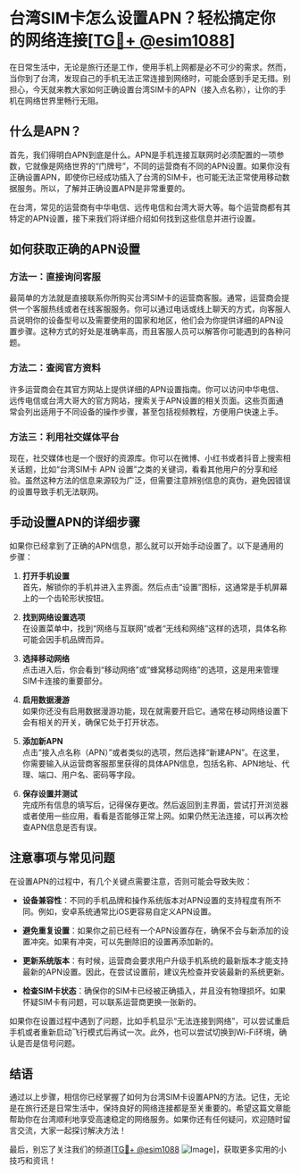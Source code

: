 # 台湾SIM卡怎么设置APN？轻松搞定你的网络连接[[TG💪+ @esim1088](https://t.me/s/esim1088)]

在日常生活中，无论是旅行还是工作，使用手机上网都是必不可少的需求。然而，当你到了台湾，发现自己的手机无法正常连接到网络时，可能会感到手足无措。别担心，今天就来教大家如何正确设置台湾SIM卡的APN（接入点名称），让你的手机在网络世界里畅行无阻。

## 什么是APN？

首先，我们得明白APN到底是什么。APN是手机连接互联网时必须配置的一项参数，它就像是网络世界的“门牌号”，不同的运营商有不同的APN设置。如果你没有正确设置APN，即使你已经成功插入了台湾的SIM卡，也可能无法正常使用移动数据服务。所以，了解并正确设置APN是非常重要的。

在台湾，常见的运营商有中华电信、远传电信和台湾大哥大等。每个运营商都有其特定的APN设置，接下来我们将详细介绍如何找到这些信息并进行设置。

## 如何获取正确的APN设置

### 方法一：直接询问客服

最简单的方法就是直接联系你所购买台湾SIM卡的运营商客服。通常，运营商会提供一个客服热线或者在线客服服务。你可以通过电话或线上聊天的方式，向客服人员说明你的设备型号以及需要使用的国家和地区，他们会为你提供详细的APN设置步骤。这种方式的好处是准确率高，而且客服人员可以解答你可能遇到的各种问题。

### 方法二：查阅官方资料

许多运营商会在其官方网站上提供详细的APN设置指南。你可以访问中华电信、远传电信或台湾大哥大的官方网站，搜索关于APN设置的相关页面。这些页面通常会列出适用于不同设备的操作步骤，甚至包括视频教程，方便用户快速上手。

### 方法三：利用社交媒体平台

现在，社交媒体也是一个很好的资源库。你可以在微博、小红书或者抖音上搜索相关话题，比如“台湾SIM卡 APN 设置”之类的关键词，看看其他用户的分享和经验。虽然这种方法的信息来源较为广泛，但需要注意辨别信息的真伪，避免因错误的设置导致手机无法联网。

## 手动设置APN的详细步骤

如果你已经拿到了正确的APN信息，那么就可以开始手动设置了。以下是通用的步骤：

1. **打开手机设置**  
   首先，解锁你的手机并进入主界面。然后点击“设置”图标，这通常是手机屏幕上的一个齿轮形状按钮。

2. **找到网络设置选项**  
   在设置菜单中，找到“网络与互联网”或者“无线和网络”这样的选项，具体名称可能会因手机品牌而异。

3. **选择移动网络**  
   点击进入后，你会看到“移动网络”或“蜂窝移动网络”的选项，这是用来管理SIM卡连接的重要部分。

4. **启用数据漫游**  
   如果你还没有启用数据漫游功能，现在就需要开启它。通常在移动网络设置下会有相关的开关，确保它处于打开状态。

5. **添加新APN**  
   点击“接入点名称（APN）”或者类似的选项，然后选择“新建APN”。在这里，你需要输入从运营商客服那里获得的具体APN信息，包括名称、APN地址、代理、端口、用户名、密码等字段。

6. **保存设置并测试**  
   完成所有信息的填写后，记得保存更改。然后返回到主界面，尝试打开浏览器或者使用一些应用，看看是否能够正常上网。如果仍然无法连接，可以再次检查APN信息是否有误。

## 注意事项与常见问题

在设置APN的过程中，有几个关键点需要注意，否则可能会导致失败：

- **设备兼容性**：不同的手机品牌和操作系统版本对APN设置的支持程度有所不同。例如，安卓系统通常比iOS更容易自定义APN设置。
  
- **避免重复设置**：如果你之前已经有一个APN设置存在，确保不会与新添加的设置冲突。如果有冲突，可以先删除旧的设置再添加新的。

- **更新系统版本**：有时候，运营商会要求用户升级手机系统的最新版本才能支持最新的APN设置。因此，在尝试设置前，建议先检查并安装最新的系统更新。

- **检查SIM卡状态**：确保你的SIM卡已经被正确插入，并且没有物理损坏。如果怀疑SIM卡有问题，可以联系运营商更换一张新的。

如果你在设置过程中遇到了问题，比如手机显示“无法连接到网络”，可以尝试重启手机或者重新启动飞行模式后再试一次。此外，也可以尝试切换到Wi-Fi环境，确认是否是信号问题。

## 结语

通过以上步骤，相信你已经掌握了如何为台湾SIM卡设置APN的方法。记住，无论是在旅行还是日常生活中，保持良好的网络连接都是至关重要的。希望这篇文章能帮助你在台湾顺利地享受高速稳定的网络服务。如果你还有任何疑问，欢迎随时留言交流，大家一起探讨解决方法！

最后，别忘了关注我们的频道[[TG💪+ @esim1088](https://t.me/s/esim1088) ![Image](https://i.postimg.cc/4NQfJmqS/Snipaste-2025-05-13-00-14-12.png)]，获取更多实用的小技巧和资讯！